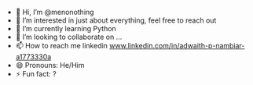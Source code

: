 - 👋 Hi, I’m @menonothing
- 👀 I’m interested in just about everything, feel free to reach out
- 🌱 I’m currently learning Python
- 💞️ I’m looking to collaborate on ...
- 📫 How to reach me linkedin www.linkedin.com/in/adwaith-p-nambiar-a1773330a
- 😄 Pronouns: He/Him
- ⚡ Fun fact: ?

<!---
menonothing/menonothing is a ✨ special ✨ repository because its `README.md` (this file) appears on your GitHub profile.
You can click the Preview link to take a look at your changes.
--->
